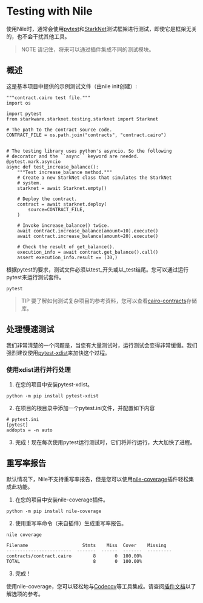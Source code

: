 # Testing with Nile
使用Nile时，通常会使用[pytest](https://docs.pytest.org/)和[StarkNet](https://github.com/starkware-libs/cairo-lang/tree/master/src/starkware/starknet/testing)测试框架进行测试，即使它是框架无关的，也不会干扰其他工具。

> NOTE
请记住，将来可以通过插件集成不同的测试模块。

## 概述
这是基本项目中提供的示例测试文件（由nile init创建）:
```
"""contract.cairo test file."""
import os

import pytest
from starkware.starknet.testing.starknet import Starknet

# The path to the contract source code.
CONTRACT_FILE = os.path.join("contracts", "contract.cairo")


# The testing library uses python's asyncio. So the following
# decorator and the ``async`` keyword are needed.
@pytest.mark.asyncio
async def test_increase_balance():
    """Test increase_balance method."""
    # Create a new StarkNet class that simulates the StarkNet
    # system.
    starknet = await Starknet.empty()

    # Deploy the contract.
    contract = await starknet.deploy(
        source=CONTRACT_FILE,
    )

    # Invoke increase_balance() twice.
    await contract.increase_balance(amount=10).execute()
    await contract.increase_balance(amount=20).execute()

    # Check the result of get_balance().
    execution_info = await contract.get_balance().call()
    assert execution_info.result == (30,)
```
根据pytest的要求，测试文件必须以test_开头或以_test结尾。您可以通过运行pytest来运行测试套件。
```
pytest
```

> TIP
要了解如何测试复杂项目的参考资料，您可以查看[cairo-contracts](https://github.com/OpenZeppelin/cairo-contracts)存储库。

## 处理慢速测试
我们非常清楚的一个问题是，当您有大量测试时，运行测试会变得非常缓慢。我们强烈建议使用[pytest-xdist](https://pytest-xdist.readthedocs.io/en/latest/)来加快这个过程。

### 使用xdist进行并行处理
1. 在您的项目中安装pytest-xdist。
```
python -m pip install pytest-xdist
```

2. 在项目的根目录中添加一个pytest.ini文件，并配置如下内容
```
# pytest.ini
[pytest]
addopts = -n auto
```

3. 完成！现在每次使用pytest运行测试时，它们将并行运行，大大加快了进程。

## 重写率报告
默认情况下，Nile不支持重写率报告，但是您可以使用[nile-coverage](https://github.com/ericnordelo/nile-coverage)插件轻松集成此功能。

1. 在您的项目中安装nile-coverage插件。
```
python -m pip install nile-coverage
```

2. 使用重写率命令（来自插件）生成重写率报告。
```
nile coverage

Filename                    Stmts    Miss  Cover    Missing
------------------------  -------  ------  -------  ---------
contracts/contract.cairo        8       0  100.00%
TOTAL                           8       0  100.00%
```

3. 完成！

使用nile-coverage，您可以轻松地与[Codecov](https://codecov.io/)等工具集成。请查阅[插件文档](https://github.com/ericnordelo/nile-coverage/blob/main/README.md)以了解选项的参考。